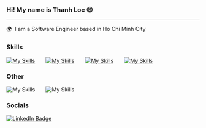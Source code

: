### Hi! My name is Thanh Loc 😄
___
🌍  I am a Software Engineer based in Ho Chi Minh City
<br/>

### Skills

[![My Skills](https://skillicons.dev/icons?i=java,js,cs)](https://skillicons.dev) &nbsp;&nbsp;&nbsp;&nbsp;&nbsp; [![My Skills](https://skillicons.dev/icons?i=nodejs,react,express,redux)](https://skillicons.dev) &nbsp;&nbsp;&nbsp;&nbsp;&nbsp; [![My Skills](https://skillicons.dev/icons?i=mysql,mongo)](https://skillicons.dev) &nbsp;&nbsp;&nbsp;&nbsp;&nbsp; [![My Skills](https://skillicons.dev/icons?i=tailwind,scss,figma)](https://skillicons.dev)
<br/>
### Other
![My Skills](https://skillicons.dev/icons?i=git,linux) &nbsp;&nbsp;&nbsp;&nbsp;&nbsp; ![My Skills](https://skillicons.dev/icons?i=docker,gitlab,jenkins)
</br>

### Socials
<div id="badges">
  <a href="">
    <img src="https://img.shields.io/badge/LinkedIn-blue?style=for-the-badge&logo=linkedin&logoColor=white" alt="LinkedIn Badge"/>
  </a>
</div>


